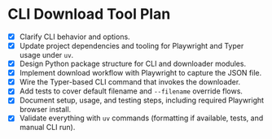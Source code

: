 # CLI Download Tool Plan

- [x] Clarify CLI behavior and options.
- [x] Update project dependencies and tooling for Playwright and Typer usage under `uv`.
- [x] Design Python package structure for CLI and downloader modules.
- [x] Implement download workflow with Playwright to capture the JSON file.
- [x] Wire the Typer-based CLI command that invokes the downloader.
- [x] Add tests to cover default filename and `--filename` override flows.
- [x] Document setup, usage, and testing steps, including required Playwright browser install.
- [x] Validate everything with `uv` commands (formatting if available, tests, and manual CLI run).

